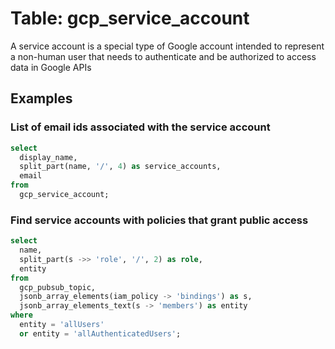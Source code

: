 # Table: gcp_service_account

A service account is a special type of Google account intended to represent a non-human user that needs to authenticate and be authorized to access data in Google APIs

## Examples

### List of email ids associated with the service account

```sql
select
  display_name,
  split_part(name, '/', 4) as service_accounts,
  email
from
  gcp_service_account;
```


### Find service accounts with policies that grant public access

```sql
select
  name,
  split_part(s ->> 'role', '/', 2) as role,
  entity
from
  gcp_pubsub_topic,
  jsonb_array_elements(iam_policy -> 'bindings') as s,
  jsonb_array_elements_text(s -> 'members') as entity
where
  entity = 'allUsers'
  or entity = 'allAuthenticatedUsers';
```